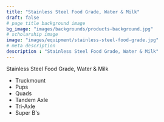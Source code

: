 ```yaml
---
title: "Stainless Steel Food Grade, Water & Milk"
draft: false
# page title background image
bg_image: "images/backgrounds/products-background.jpg"
# scholarship image
image: "images/equipment/stainless-steel-food-grade.jpg"
# meta description
description : "Stainless Steel Food Grade, Water & Milk"
---
```


Stainless Steel Food Grade, Water & Milk

* Truckmount
* Pups
* Quads
* Tandem Axle
* Tri-Axle
* Super B's